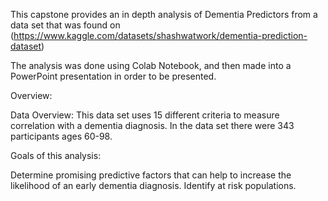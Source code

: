 This capstone provides an in depth analysis of Dementia Predictors from a data set that was found on (https://www.kaggle.com/datasets/shashwatwork/dementia-prediction-dataset)

The analysis was done using Colab Notebook, and then made into a PowerPoint presentation in order to be presented.

Overview:

Data Overview:
This data set uses 15 different criteria to measure correlation with a dementia diagnosis. In the data set there were 343 participants ages 60-98. 

Goals of this analysis:

Determine promising predictive factors that can help to increase the likelihood of an early dementia diagnosis. 
Identify at risk populations. 
